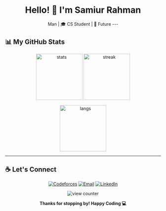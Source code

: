 <h1 align="center">Hello! 👋 I'm Samiur Rahman</h1>

<p align="center">
  Man | 🎓 CS Student | 🎯 Future
---
  
## 📊 My GitHub Stats
<p align="center">
  <img src="https://github-readme-stats.vercel.app/api?username=maiyan09&show_icons=true&theme=radical" height="150" alt="stats"/>
  <img src="https://github-readme-streak-stats.herokuapp.com/?user=maiyan09&theme=radical" height="150" alt="streak"/>
</p>

<p align="center">
  <img src="https://github-readme-stats.vercel.app/api/top-langs/?username=maiyan09&layout=compact&theme=radical" height="150" alt="langs"/>
</p>

---
## ☕ Let's Connect

<p align="center">
  <a href="https://codeforces.com/profile/maiyan09"><img src="https://img.shields.io/badge/Codeforces-1f8acb?style=for-the-badge&logo=codeforces&logoColor=white" alt="Codeforces"/></a>
  <a href="https://mail.google.com/mail/u/0/#inbox?compose=new"><img src="https://img.shields.io/badge/Email-D14836?style=for-the-badge&logo=gmail&logoColor=white" alt="Email"/></a>
  <a href="https://www.linkedin.com/in/samiur-rahman-maiyan-bb269b384/"><img src="https://img.shields.io/badge/LinkedIn-blue?style=for-the-badge&logo=linkedin&logoColor=white" alt="LinkedIn"/></a>
</p>

<p align="center">
  <img src="https://komarev.com/ghpvc/?username=maiyan09&label=Profile%20views&color=blueviolet&style=flat" alt="view counter"/>
</p>

<p align="center">
  <b>Thanks for stopping by! Happy Coding 💻</b>
</p>

